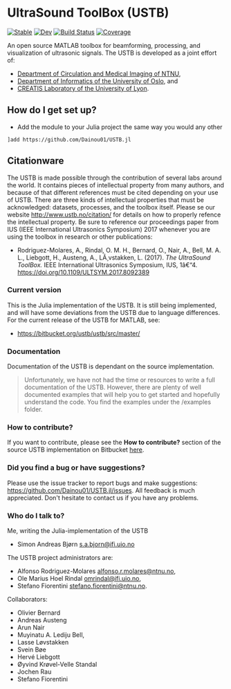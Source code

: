 # UltraSound ToolBox (USTB)

[![Stable](https://img.shields.io/badge/docs-stable-blue.svg)](https://Dainou01.github.io/USTB.jl/stable/)
[![Dev](https://img.shields.io/badge/docs-dev-blue.svg)](https://Dainou01.github.io/USTB.jl/dev/)
[![Build Status](https://github.com/Dainou01/USTB.jl/actions/workflows/CI.yml/badge.svg?branch=main)](https://github.com/Dainou01/USTB.jl/actions/workflows/CI.yml?query=branch%3Amaster)
[![Coverage](https://codecov.io/gh/Dainou01/USTB.jl/branch/main/graph/badge.svg)](https://codecov.io/gh/Dainou01/USTB.jl)


An open source MATLAB toolbox for beamforming, processing, and visualization of ultrasonic signals. The USTB is developed as a joint effort of:
 
* [Department of Circulation and Medical Imaging of NTNU](https://www.ntnu.no/isb), 
* [Department of Informatics of the University of Oslo](http://www.uio.no/), and
* [CREATIS Laboratory of the University of Lyon](https://www.creatis.insa-lyon.fr/site7/en).

## How do I get set up?

* Add the module to your Julia project the same way you would any other 
```
]add https://github.com/Dainou01/USTB.jl
```

## Citationware

The USTB is made possible through the contribution of several labs around the world. It contains pieces of intellectual property from many authors, and because of that different references must be cited depending on your use of USTB. There are three kinds of intellectual properties that must be acknowledged: datasets, processes, and the toolbox itself. Please se our website http://www.ustb.no/citation/ for details on how to properly refence the intellectual property. Be sure to reference our proceedings paper from IUS (IEEE International Ultrasonics Symposium) 2017 whenever you are using the toolbox in research or other publications:

* Rodriguez-Molares, A., Rindal, O. M. H., Bernard, O., Nair, A., Bell, M. A. L., Liebgott, H., Austeng, A., LÃ¸vstakken, L. (2017). *The UltraSound ToolBox.* IEEE International Ultrasonics Symposium, IUS, 1â€“4. https://doi.org/10.1109/ULTSYM.2017.8092389

### Current version

This is the Julia implementation of the USTB. It is still being implemented, and will have some deviations from the USTB due to language differences. For the current release of the USTB for MATLAB, see:

*  https://bitbucket.org/ustb/ustb/src/master/

### Documentation
Documentation of the USTB is dependant on the source implementation. 
> Unfortunately, we have not had the time or resources to write a full documentation of the USTB. However, there are plenty of well documented examples that will help you to get started and hopefully understand the code. You find the examples under the /examples folder. 

### How to contribute?
If you want to contribute, please see the **How to contribute?** section of the source USTB implementation on Bitbucket [here](https://bitbucket.org/ustb/ustb/src/master/README.md).

### Did you find a bug or have suggestions?
Please use the issue tracker to report bugs and make suggestions: https://github.com/Dainou01/USTB.jl/issues. All feedback is much appreciated. Don't hesitate to contact us if you have any problems.

### Who do I talk to?

Me, writing the Julia-implementation of the USTB
* Simon Andreas Bjørn <s.a.bjorn@ifi.uio.no>

The USTB project administrators are:

* Alfonso Rodriguez-Molares <alfonso.r.molares@ntnu.no>,
* Ole Marius Hoel Rindal <omrindal@ifi.uio.no>,
* Stefano Fiorentini <stefano.fiorentini@ntnu.no>.
 

Collaborators:

* Olivier Bernard
* Andreas Austeng 
* Arun Nair
* Muyinatu A. Lediju Bell,
* Lasse Løvstakken
* Svein Bøe
* Hervé Liebgott
* Øyvind Krøvel-Velle Standal
* Jochen Rau
* Stefano Fiorentini
